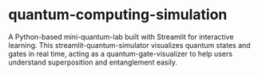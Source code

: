 # quantum-computing-simulation
A Python-based mini-quantum-lab built with Streamlit for interactive learning. This streamlit-quantum-simulator visualizes quantum states and gates in real time, acting as a quantum-gate-visualizer to help users understand superposition and entanglement easily.
